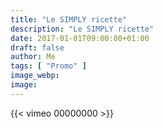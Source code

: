 ```yaml
---
title: "Le SIMPLY ricette"
description: "Le SIMPLY ricette"
date: 2017-01-01T09:00:00+01:00
draft: false
author: Me
tags: [ "Promo" ]
image_webp:
image:
---
```


{{< vimeo 00000000 >}}
